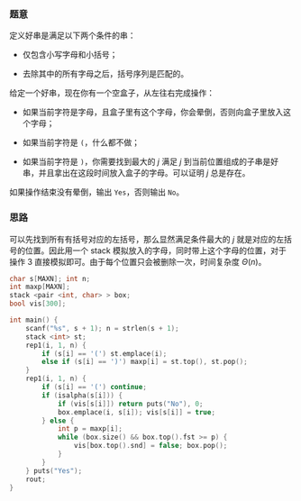 ### 题意

定义好串是满足以下两个条件的串：

- 仅包含小写字母和小括号；

- 去除其中的所有字母之后，括号序列是匹配的。

给定一个好串，现在你有一个空盒子，从左往右完成操作：

- 如果当前字符是字母，且盒子里有这个字母，你会晕倒，否则向盒子里放入这个字母；

- 如果当前字符是 `(`，什么都不做；

- 如果当前字符是 `)`，你需要找到最大的 $j$ 满足 $j$ 到当前位置组成的子串是好串，并且拿出在这段时间放入盒子的字母。可以证明 $j$ 总是存在。

如果操作结束没有晕倒，输出 `Yes`，否则输出 `No`。

### 思路

可以先找到所有有括号对应的左括号，那么显然满足条件最大的 $j$ 就是对应的左括号的位置。因此用一个 stack 模拟放入的字母，同时带上这个字母的位置，对于操作 3 直接模拟即可。由于每个位置只会被删除一次，时间复杂度 $\Theta(n)$。

```cpp
char s[MAXN]; int n;
int maxp[MAXN];
stack <pair <int, char> > box;
bool vis[300];

int main() {
	scanf("%s", s + 1); n = strlen(s + 1);
	stack <int> st;
	rep1(i, 1, n) {
		if (s[i] == '(') st.emplace(i);
		else if (s[i] == ')') maxp[i] = st.top(), st.pop();
	}
	rep1(i, 1, n) {
		if (s[i] == '(') continue;
		if (isalpha(s[i])) {
			if (vis[s[i]]) return puts("No"), 0;
			box.emplace(i, s[i]); vis[s[i]] = true;
		} else {
			int p = maxp[i];
			while (box.size() && box.top().fst >= p) {
				vis[box.top().snd] = false; box.pop();
			}
		}
	} puts("Yes");
	rout;
}
```